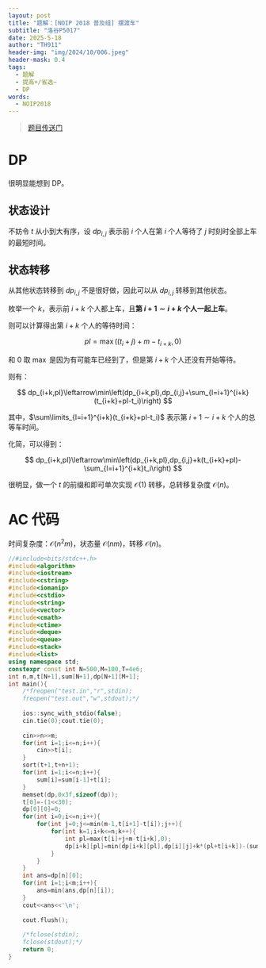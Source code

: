```yaml
---
layout: post
title: "题解：[NOIP 2018 普及组] 摆渡车"
subtitle: "洛谷P5017"
date: 2025-5-18
author: "TH911"
header-img: "img/2024/10/006.jpeg"
header-mask: 0.4
tags:
  - 题解
  - 提高+/省选−
  - DP
words:
  - NOIP2018
---
```


> [题目传送门](https://www.luogu.com.cn/problem/P5017)

# DP

很明显能想到 DP。

## 状态设计

不妨令 $t$ 从小到大有序，设 $dp_{i,j}$ 表示前 $i$ 个人在第 $i$ 个人等待了 $j$ 时刻时全部上车的最短时间。

## 状态转移

从其他状态转移到 $dp_{i,j}$ 不是很好做，因此可以从 $dp_{i,j}$ 转移到其他状态。

枚举一个 $k$，表示前 $i+k$ 个人都上车，且**第 $i+1\sim i+k$ 个人一起上车**。

则可以计算得出第 $i+k$ 个人的等待时间：

$$
pl=\max((t_i+j)+m-t_{i+k},0)
$$

和 $0$ 取 $\max$ 是因为有可能车已经到了，但是第 $i+k$ 个人还没有开始等待。

则有：

$$
dp_{i+k,pl}\leftarrow\min\left(dp_{i+k,pl},dp_{i,j}+\sum_{l=i+1}^{i+k}(t_{i+k}+pl-t_i)\right)
$$

其中，$\sum\limits_{l=i+1}^{i+k}(t_{i+k}+pl-t_i)$ 表示第 $i+1\sim i+k$ 个人的总等车时间。

化简，可以得到：

$$
dp_{i+k,pl}\leftarrow\min\left(dp_{i+k,pl},dp_{i,j}+k(t_{i+k}+pl)-\sum_{l=i+1}^{i+k}t_i\right)
$$

很明显，做一个 $t$ 的前缀和即可单次实现 $\mathcal O(1)$ 转移，总转移复杂度 $\mathcal O(n)$。

# AC 代码

时间复杂度：$\mathcal O\left(n^2m\right)$，状态量 $\mathcal O(nm)$，转移 $\mathcal O(n)$。

```cpp
//#include<bits/stdc++.h>
#include<algorithm>
#include<iostream>
#include<cstring>
#include<iomanip>
#include<cstdio>
#include<string>
#include<vector>
#include<cmath>
#include<ctime>
#include<deque>
#include<queue>
#include<stack>
#include<list>
using namespace std;
constexpr const int N=500,M=100,T=4e6;
int n,m,t[N+1],sum[N+1],dp[N+1][M+1];
int main(){
	/*freopen("test.in","r",stdin);
	freopen("test.out","w",stdout);*/
	
	ios::sync_with_stdio(false);
	cin.tie(0);cout.tie(0);
	
	cin>>n>>m;
	for(int i=1;i<=n;i++){
		cin>>t[i];
	}
	sort(t+1,t+n+1);
	for(int i=1;i<=n;i++){
		sum[i]=sum[i-1]+t[i];
	}
	memset(dp,0x3f,sizeof(dp));
	t[0]=-(1<<30);
	dp[0][0]=0;
	for(int i=0;i<=n;i++){
		for(int j=0;j<=min(m-1,t[i+1]-t[i]);j++){
			for(int k=1;i+k<=n;k++){
				int pl=max(t[i]+j+m-t[i+k],0);
				dp[i+k][pl]=min(dp[i+k][pl],dp[i][j]+k*(pl+t[i+k])-(sum[i+k]-sum[i]));
			}
		}
	}
	int ans=dp[n][0];
	for(int i=1;i<m;i++){
		ans=min(ans,dp[n][i]);
	}
	cout<<ans<<'\n';
	
	cout.flush();
	 
	/*fclose(stdin);
	fclose(stdout);*/
	return 0;
}
```


